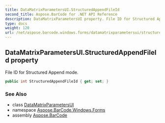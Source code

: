 ```yaml
---
title: DataMatrixParametersUI.StructuredAppendFileId
second_title: Aspose.BarCode for .NET API Reference
description: DataMatrixParametersUI property. File ID for Structured Append mode
type: docs
weight: 120
url: /net/aspose.barcode.windows.forms/datamatrixparametersui/structuredappendfileid/
---
```

## DataMatrixParametersUI.StructuredAppendFileId property

File ID for Structured Append mode.

```csharp
public int StructuredAppendFileId { get; set; }
```

### See Also

* class [DataMatrixParametersUI](../)
* namespace [Aspose.BarCode.Windows.Forms](../../../aspose.barcode.windows.forms/)
* assembly [Aspose.BarCode](../../../)


